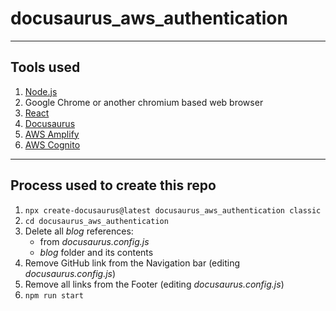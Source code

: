 # docusaurus_aws_authentication

---

## Tools used

1.  [Node.js](https://nodejs.org)
2.  Google Chrome or another chromium based web browser
2.  [React](https://reactjs.org/)
3.  [Docusaurus](https://docusaurus.io/)
4.  [AWS Amplify](https://aws.amazon.com/amplify/)
5.  [AWS Cognito](https://aws.amazon.com/cognito/)

---

## Process used to create this repo

1.  `npx create-docusaurus@latest docusaurus_aws_authentication classic`
2.  `cd docusaurus_aws_authentication`
3.  Delete all _blog_ references:
    - from _docusaurus.config.js_
    - _blog_ folder and its contents
4.  Remove GitHub link from the Navigation bar (editing _docusaurus.config.js_)
5.  Remove all links from the Footer (editing _docusaurus.config.js_)
6.  `npm run start`
